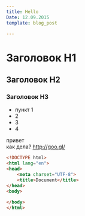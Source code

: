 ```yaml
---
title: Hello
Date: 12.09.2015
template: blog_post

---
```


# Заголовок H1
## Заголовок H2
### Заголовок H3

- пункт 1
- 2
- 3
- 4

привет <br> как дела? http://goo.gl/

```html
<!DOCTYPE html>
<html lang="en">
<head>
    <meta charset="UTF-8">
    <title>Document</title>
</head>
<body>
    
</body>
</html>
```
